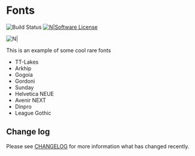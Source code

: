 # Fonts

![Build Status](https://img.shields.io/badge/build-0.1-brightgreen.svg)
[![N|Software License](https://img.shields.io/badge/LICENSE-MIT-brightgreen.svg)](LICENSE.md)

![N|](http://i.piccy.info/i9/9c0ca4080048f8b02f1a23f046749e3f/1521111458/439936/1229358/screencapture_file_Users_kirill_Desktop_Laravel_Fonts_index_html_2018_03_15_12_29_12.jpg)

This is an example of some cool rare fonts
  - TT-Lakes
  - Arkhip
  - Gogoia
  - Gordoni
  - Sunday
  - Helvetica NEUE
  - Avenir NEXT
  - Dinpro
  - League Gothic

## Change log

Please see [CHANGELOG](CHANGELOG.md) for more information what has changed recently.
